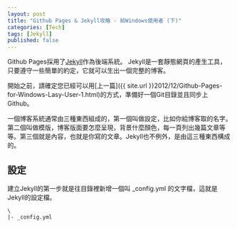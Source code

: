 ```yaml
---
layout: post
title: "Github Pages & Jekyll攻略 - 給Windows使用者 (下)"
categories: [Tech]
tags: [Jekyll]
published: false
---
```


Github Pages採用了[Jekyll](https://github.com/mojombo/jekyll)作為後端系統。
Jekyll是一套靜態網頁的產生工具，只要遵守一些簡單的約定，它就可以生出一個完整的博客。

開始之前，請確定您已經可以用[上一篇]({{ site.url }}2012/12/Github-Pages-for-Windows-Lasy-User-1.html)的方式，準備好一個Git目錄並且同步上Github。

一個博客系統通常由三種東西組成的，第一個叫做設定，比如你給博客取的名字。第二個叫做模版，博客版面要怎麼呈現，背景什麼顏色，每一頁列出幾篇文章等等。第三個就是內容，也就是你寫的文章。Jekyll也不例外，是由這三種東西構成的。

## 設定

建立Jekyll的第一步就是往目錄裡新增一個叫 _config.yml 的文字檔，這就是Jekyll的設定檔。

    \
    |- _config.yml
